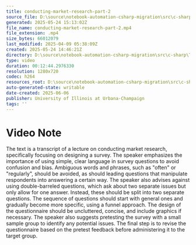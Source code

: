```yaml
---
title: conducting-market-research-part-2
source_file: D:\source\notebook-automation-csharp-migration\src\c-sharp\TestVideos\conducting-market-research-part-2.mp4
generated: 2025-05-24 15:13:02Z
file_name: conducting-market-research-part-2.mp4
file_extension: .mp4
size_bytes: 66012079
last_modified: 2025-04-09 05:38:09Z
created: 2025-05-24 14:46:21Z
directory: D:\source\notebook-automation-csharp-migration\src\c-sharp\TestVideos
type: video
duration: 00:12:44.2976330
resolution: 1280x720
codec: h264
resources_root: D:\source\notebook-automation-csharp-migration\src\c-sharp\TestVideos
auto-generated-state: writable
date-created: 2025-06-06
publisher: University of Illinois at Urbana-Champaign
tags: ''
---
```


# Video Note

The text is a transcript of a lecture on conducting market research, specifically focusing on designing a survey. The speaker emphasizes the importance of using simple, clear language in survey questions to avoid confusion and bias. Ambiguous words and phrases, such as "often" or "regularly", should be avoided, as should leading questions that manipulate respondents into answering a certain way. The speaker also advises against using double-barreled questions, which ask about two separate issues but only allow for one answer. Instead, these should be split into two separate questions. The sequence of questions should start with general ones and gradually become more specific, using a funnel approach. The design of the questionnaire should be uncluttered, concise, and include graphics if necessary. The speaker also suggests pretesting the survey with a small sample group to identify any potential issues. The final step is to revise the questionnaire based on the pretest feedback before administering it to the target group.